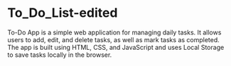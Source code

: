 # To_Do_List-edited
To-Do App is a simple web application for managing daily tasks. It allows users to add, edit, and delete tasks, as well as mark tasks as completed. The app is built using HTML, CSS, and JavaScript and uses Local Storage to save tasks locally in the browser.
